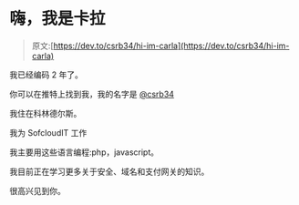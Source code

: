 # 嗨，我是卡拉

> 原文:[https://dev.to/csrb34/hi-im-carla](https://dev.to/csrb34/hi-im-carla)

我已经编码 2 年了。

你可以在推特上找到我，我的名字是 [@csrb34](https://twitter.com/csrb34)

我住在科林德尔斯。

我为 SofcloudIT 工作

我主要用这些语言编程:php，javascript。

我目前正在学习更多关于安全、域名和支付网关的知识。

很高兴见到你。